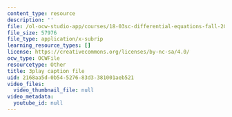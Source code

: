 ```yaml
---
content_type: resource
description: ''
file: /ol-ocw-studio-app/courses/18-03sc-differential-equations-fall-2011/2168aa5d0b54527683d3381001aeb521_vP-oRQqmeg4.vtt
file_size: 57976
file_type: application/x-subrip
learning_resource_types: []
license: https://creativecommons.org/licenses/by-nc-sa/4.0/
ocw_type: OCWFile
resourcetype: Other
title: 3play caption file
uid: 2168aa5d-0b54-5276-83d3-381001aeb521
video_files:
  video_thumbnail_file: null
video_metadata:
  youtube_id: null
---
```

